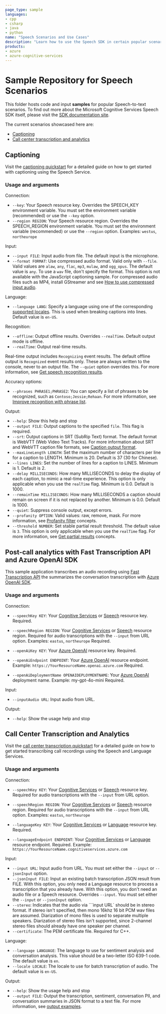 ```yaml
---
page_type: sample
languages:
- cpp
- csharp
- java
- python
name: "Speech Scenarios and Use Cases"
description: "Learn how to use the Speech SDK in certain popular scenarios such as call center and captioning."
products:
- azure
- azure-cognitive-services
---
```


# Sample Repository for Speech Scenarios

This folder hosts code and input **samples** for popular Speech-to-text scenarios. To find out more about the Microsoft Cognitive Services Speech SDK itself, please visit the [SDK documentation site](https://aka.ms/csspeech).

The current scenarios showcased here are:
* [Captioning](#captioning)
* [Call center transcription and analytics](#call-center-transcription-and-analytics)

## Captioning

Visit the [captioning quickstart](https://learn.microsoft.com/azure/cognitive-services/speech-service/captioning-quickstart) for a detailed guide on how to get started with captioning using the Speech Service.

### Usage and arguments

Connection:

* `--key`: Your Speech resource key. Overrides the SPEECH_KEY environment variable. You must set the environment variable (recommended) or use the `--key` option.
* `--region REGION`: Your Speech resource region. Overrides the SPEECH_REGION environment variable. You must set the environment variable (recommended) or use the `--region` option. Examples: `westus`, `northeurope`

Input:

* `--input FILE`: Input audio from file. The default input is the microphone.
* `--format FORMAT`: Use compressed audio format. Valid only with `--file`. Valid values are `alaw`, `any`, `flac`, `mp3`, `mulaw`, and `ogg_opus`. The default value is `any`. To use a `wav` file, don't specify the format. This option is not available with the JavaScript captioning sample. For compressed audio files such as MP4, install GStreamer and see [How to use compressed input audio](~/articles/cognitive-services/speech-service/how-to-use-codec-compressed-audio-input-streams.md).

Language:

* `--language LANG`: Specify a language using one of the corresponding [supported locales](~/articles/cognitive-services/speech-service/language-support.md?tabs=stt-tts). This is used when breaking captions into lines. Default value is `en-US`.

Recognition:

* `--offline`: Output offline results. Overrides `--realTime`. Default output mode is offline.
* `--realTime`: Output real-time results.

Real-time output includes `Recognizing` event results. The default offline output is `Recognized` event results only. These are always written to the console, never to an output file. The `--quiet` option overrides this. For more information, see [Get speech recognition results](~/articles/cognitive-services/speech-service/get-speech-recognition-results.md).

Accuracy options:

* `--phrases PHRASE1;PHRASE2`: You can specify a list of phrases to be recognized, such as `Contoso;Jessie;Rehaan`. For more information, see [Improve recognition with phrase list](~/articles/cognitive-services/speech-service/improve-accuracy-phrase-list.md).

Output:

* `--help`: Show this help and stop
* `--output FILE`: Output captions to the specified `file`. This flag is required.
* `--srt`: Output captions in SRT (SubRip Text) format. The default format is WebVTT (Web Video Text Tracks). For more information about SRT and WebVTT caption file formats, see [Caption output format](~/articles/cognitive-services/speech-service/captioning-concepts.md#caption-output-format).
* `--maxLineLength LENGTH`: Set the maximum number of characters per line for a caption to LENGTH. Minimum is 20. Default is 37 (30 for Chinese).
* `--lines LINES`: Set the number of lines for a caption to LINES. Minimum is 1. Default is 2.
* `--delay MILLISECONDS`: How many MILLISECONDS to delay the display of each caption, to mimic a real-time experience. This option is only applicable when you use the `realTime` flag. Minimum is 0.0. Default is 1000.
* `--remainTime MILLISECONDS`: How many MILLISECONDS a caption should remain on screen if it is not replaced by another. Minimum is 0.0. Default is 1000.
* `--quiet`: Suppress console output, except errors.
* `--profanity OPTION`: Valid values: raw, remove, mask. For more information, see [Profanity filter](~/articles/cognitive-services/speech-service/display-text-format.md#profanity-filter) concepts.
* `--threshold NUMBER`: Set stable partial result threshold. The default value is `3`. This option is only applicable when you use the `realTime` flag. For more information, see [Get partial results](~/articles/cognitive-services/speech-service/captioning-concepts.md#get-partial-results) concepts.

## Post-call analytics with Fast Transcription API and Azure OpenAI SDK

This sample application transcribes an audio recording using <a href="https://learn.microsoft.com/azure/ai-services/speech-service/fast-transcription-create" title="Fast Transcription API" target="_blank">Fast Transcription API</a> the summarizes the conversation transcription with <a href="https://azure.microsoft.com/products/ai-services/openai-service" title="Azure OpenAI SDK" target="_blank">Azure OpenAI SDK</a>.

### Usage and arguments

Connection:

* `--speechKey KEY`: Your <a href="https://portal.azure.com/#create/Microsoft.CognitiveServicesAllInOne" title="Create a Cognitive Services resource"  target="_blank">Cognitive Services</a> or <a href="https://portal.azure.com/#create/Microsoft.CognitiveServicesSpeechServices"  title="Create a Speech resource"  target="_blank">Speech</a> resource key. Required.
* `--speechRegion REGION`: Your <a href="https://portal.azure.com/#create/Microsoft.CognitiveServicesAllInOne" title="Create a Cognitive Services resource"  target="_blank">Cognitive Services</a> or <a href="https://portal.azure.com/#create/Microsoft.CognitiveServicesSpeechServices"  title="Create a Speech resource"  target="_blank">Speech</a> resource region. Required for audio transcriptions with the `--input` from URL option. Examples: `eastus`, `northeurope` Required.

* `--openAiKey KEY`: Your <a href="https://ms.portal.azure.com/#create/Microsoft.CognitiveServicesOpenAI" title="Create an Azure OpenAI resource" target="_blank">Azure OpenAI</a> resource key. Required.
* `--openAiEndpoint ENDPOINT`: Your <a href="https://portal.azure.com/#create/Microsoft.CognitiveServicesAllInOne" title="Create an Azure OpenAI resource" target="_blank">Azure OpenAI</a> resource endpoint. Example: `https://YourResourceName.openai.azure.com` Required.
* `--openAiDeploymentName OPENAIDEPLOYMENTNAME`: Your <a href="https://portal.azure.com/#create/Microsoft.CognitiveServicesAllInOne" title="Create an Azure OpenAI resource" target="_blank">Azure OpenAI</a> deployment name. Example: my-gpt-4o-mini Required.

Input:

* `--inputAudio URL`: Input audio from URL.

Output:

* `--help`: Show the usage help and stop

## Call Center Transcription and Analytics

Visit the [call center transcription quickstart](https://learn.microsoft.com/azure/cognitive-services/speech-service/call-center-quickstart) for a detailed guide on how to get started transcribing call recordings using the Speech and Language Services.

### Usage and arguments

Connection:

* `--speechKey KEY`: Your <a href="https://portal.azure.com/#create/Microsoft.CognitiveServicesAllInOne" title="Create a Cognitive Services resource"  target="_blank">Cognitive Services</a> or <a href="https://portal.azure.com/#create/Microsoft.CognitiveServicesSpeechServices"  title="Create a Speech resource"  target="_blank">Speech</a> resource key. Required for audio transcriptions with the `--input` from URL option.
* `--speechRegion REGION`: Your <a href="https://portal.azure.com/#create/Microsoft.CognitiveServicesAllInOne" title="Create a Cognitive Services resource"  target="_blank">Cognitive Services</a> or <a href="https://portal.azure.com/#create/Microsoft.CognitiveServicesSpeechServices"  title="Create a Speech resource"  target="_blank">Speech</a> resource region. Required for audio transcriptions with the `--input` from URL option. Examples: `eastus`, `northeurope`

* `--languageKey KEY`: Your <a href="https://portal.azure.com/#create/Microsoft.CognitiveServicesAllInOne" title="Create a Cognitive Services resource"  target="_blank">Cognitive Services</a> or <a href="https://portal.azure.com/#create/Microsoft.CognitiveServicesTextAnalytics"  title="Create a Language resource"  target="_blank">Language</a> resource key. Required.
* `--languageEndpoint ENDPOINT`: Your <a href="https://portal.azure.com/#create/Microsoft.CognitiveServicesAllInOne" title="Create a Cognitive Services resource"  target="_blank">Cognitive Services</a> or <a href="https://portal.azure.com/#create/Microsoft.CognitiveServicesTextAnalytics"  title="Create a Language resource"  target="_blank">Language</a> resource endpoint. Required. Example: `https://YourResourceName.cognitiveservices.azure.com`

Input:

* `--input URL`: Input audio from URL. You must set either the `--input` or `--jsonInput` option.
* `--jsonInput FILE`: Input an existing batch transcription JSON result from FILE. With this option, you only need a Language resource to process a transcription that you already have. With this option, you don't need an audio file or a Speech resource. Overrides `--input`. You must set either the `--input` or `--jsonInput` option.
* `--stereo`: Indicates that the audio via ```input URL` should be in stereo format. If stereo isn't specified, then mono 16khz 16 bit PCM wav files are assumed. Diarization of mono files is used to separate multiple speakers. Diarization of stereo files isn't supported, since 2-channel stereo files should already have one speaker per channel.
* `--certificate`: The PEM certificate file. Required for C++.

Language:

* `--language LANGUAGE`: The language to use for sentiment analysis and conversation analysis. This value should be a two-letter ISO 639-1 code. The default value is `en`.
* `--locale LOCALE`: The locale to use for batch transcription of audio. The default value is `en-US`.

Output:

* `--help`: Show the usage help and stop
* `--output FILE`: Output the transcription, sentiment, conversation PII, and conversation summaries in JSON format to a text file. For more information, see [output examples](../../../call-center-quickstart.md#check-results).
